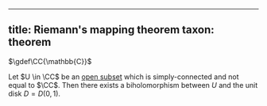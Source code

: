 
---
title: Riemann's mapping theorem
taxon: theorem
---

$\gdef\CC{\mathbb{C}}$

Let $U \in \CC$ be an [open subset](./rmsf-1100.md) which is simply-connected and not equal to $\CC$. Then there exists a biholomorphism between $U$ and the unit disk $D = D(0,1)$. 
